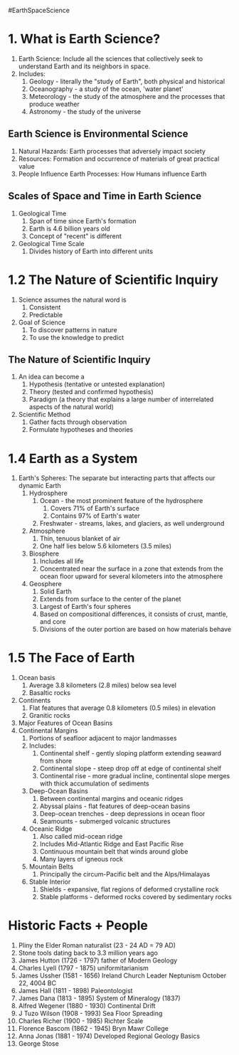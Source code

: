 #EarthSpaceScience
# 1. What is Earth Science?
1. Earth Science: Include all the sciences that collectively seek to understand Earth and its neighbors in space.
2. Includes:
	1. Geology - literally the "study of Earth", both physical and historical
	2. Oceanography - a study of the ocean, 'water planet'
	3. Meteorology - the study of the atmosphere and the processes that produce weather
	4. Astronomy - the study of the universe
## Earth Science is Environmental Science
1. Natural Hazards: Earth processes that adversely impact society
2. Resources: Formation and occurrence of materials of great practical value
3. People Influence Earth Processes: How Humans influence Earth
## Scales of Space and Time in Earth Science
1. Geological Time
	1. Span of time since Earth's formation
	2. Earth is 4.6 billion years old
	3. Concept of "recent" is different
2. Geological Time Scale
	1. Divides history of Earth into different units 
# 1.2 The Nature of Scientific Inquiry
1. Science assumes the natural word is
	1. Consistent
	2. Predictable
2. Goal of Science
	1. To discover patterns in nature
	2. To use the knowledge to predict
## The Nature of Scientific Inquiry
1. An idea can become a 
	1. Hypothesis (tentative or untested explanation)
	2. Theory (tested and confirmed hypothesis)
	3. Paradigm (a theory that explains a large number of interrelated aspects of the natural world)
2. Scientific Method
	1. Gather facts through observation
	2. Formulate hypotheses and theories
# 1.4 Earth as a System
1. Earth's Spheres: The separate but interacting parts that affects our dynamic Earth
	1. Hydrosphere
		1. Ocean - the most prominent feature of the hydrosphere
			1. Covers 71% of Earth's surface
			2. Contains 97% of Earth's water
		2. Freshwater - streams, lakes, and glaciers, as well underground
	2. Atmosphere
		1. Thin, tenuous blanket of air
		2. One half lies below 5.6 kilometers (3.5 miles)
	3. Biosphere
		1. Includes all life
		2. Concentrated near the surface in a zone that extends from the ocean floor upward for several kilometers into the atmosphere
	4. Geosphere
		1. Solid Earth
		2. Extends from surface to the center of the planet
		3. Largest of Earth's four spheres
		4. Based on compositional differences, it consists of crust, mantle, and core
		5. Divisions of the outer portion are based on how materials behave
# 1.5 The Face of Earth
1. Ocean basis
	1. Average 3.8 kilometers (2.8 miles) below sea level
	2. Basaltic rocks
2. Continents
	1. Flat features that average 0.8 kilometers (0.5 miles) in elevation
	2. Granitic rocks
3. Major Features of Ocean Basins
4. Continental Margins
	1. Portions of seafloor adjacent to major landmasses
	2. Includes:
		1. Continental shelf - gently sloping platform extending seaward from shore
		2. Continental slope - steep drop off at edge of continental shelf
		3. Continental rise - more gradual incline, continental slope merges with thick accumulation of sediments
	4. Deep-Ocean Basins
		1. Between continental margins and oceanic ridges
		2. Abyssal plains - flat features of deep-ocean basins
		3. Deep-ocean trenches - deep depressions in ocean floor
		4. Seamounts - submerged volcanic structures
	5. Oceanic Ridge  
		1. Also called mid-ocean ridge  
		2. Includes Mid-Atlantic Ridge and East Pacific Rise  
		3. Continuous mountain belt that winds around globe  
		4. Many layers of igneous rock
	6. Mountain Belts  
		1. Principally the circum-Pacific belt and the Alps/Himalayas  
	7. Stable Interior  
		1. Shields - expansive, flat regions of deformed crystalline rock  
		2. Stable platforms - deformed rocks covered by sedimentary rocks
# Historic Facts + People 
1. Pliny the Elder Roman naturalist (23 - 24 AD = 79 AD)
2. Stone tools dating back to 3.3 million years ago
3. James Hutton (1726 - 1797) father of Modern Geology
4. Charles Lyell (1797 - 1875) uniformitarianism
5. James Ussher (1581 - 1656) Ireland Church Leader Neptunism October 22, 4004 BC
6. James Hall (1811 - 1898) Paleontologist
7. James Dana (1813 - 1895) System of Mineralogy (1837)
8. Alfred Wegener (1880 - 1930) Continental Drift
9. J Tuzo Wilson (1908 - 1993) Sea Floor Spreading
10. Charles Richer (1900 - 1985) Richter Scale
11. Florence Bascom (1862 - 1945) Bryn Mawr College
12. Anna Jonas (1881 - 1974) Developed Regional Geology Basics
13. George Stose